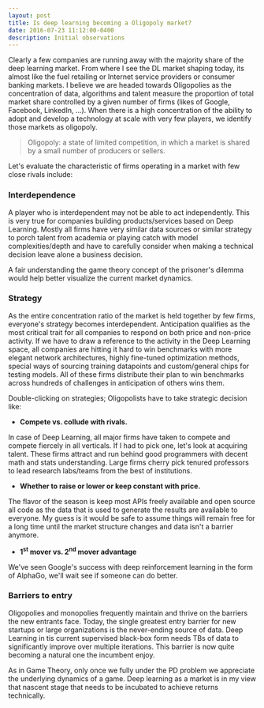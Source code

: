 ```yaml
---
layout: post
title: Is deep learning becoming a Oligopoly market?
date: 2016-07-23 11:12:00-0400
description: Initial observations
---
```


Clearly a few companies are running away with the majority share of the deep learning market. From where I see the DL market shaping today, its almost like the fuel retailing or Internet service providers or consumer banking markets. I believe we are headed towards Oligopolies as the concentration of data, algorithms and talent measure the proportion of total market share controlled by a given number of firms (likes of Google, Facebook, LinkedIn, ...). When there is a high concentration of the ability to adopt and develop a technology at scale with very few players, we identify those markets as oligopoly. 

> Oligopoly: a state of limited competition, in which a market is shared by a small number of producers or sellers.

Let's evaluate the characteristic of firms operating in a market with few close rivals include:

### Interdependence

A player who is interdependent may not be able to act independently. This is very true for companies building products/services based on Deep Learning. Mostly all firms have very similar data sources or similar strategy to porch talent from academia or playing catch with model complexities/depth and have to carefully consider when making a technical decision leave alone a business decision. 

A fair understanding the game theory concept of the prisoner's dilemma would help better visualize the current market dynamics. 

### Strategy

As the entire concentration ratio of the market is held together by few firms, everyone's strategy becomes interdependent. Anticipation qualifies as the most critical trait for all companies to respond on both price and non-price activity. If we have to draw a reference to the activity in the Deep Learning space, all companies are hitting it hard to win benchmarks with more elegant network architectures, highly fine-tuned optimization methods, special ways of sourcing training datapoints and custom/general chips for testing models. All of these firms distribute their plan to win benchmarks across hundreds of challenges in anticipation of others wins them. 

Double-clicking on strategies; Oligopolists have to take strategic decision like: 

- <strong>Compete vs. collude with rivals. </strong>

In case of Deep Learning, all major firms have taken to compete and compete fiercely in all verticals. If I had to pick one, let's look at acquiring talent. These firms attract and run behind good programmers with decent math and stats understanding. Large firms cherry pick tenured professors to lead research labs/teams from the best of institutions.


- <strong>Whether to raise or lower or keep constant with price.</strong>

The flavor of the season is keep most APIs freely available and open source all code as the data that is used to generate the results are available to everyone. My guess is it would be safe to assume things will remain free for a long time until the market structure changes and data isn't a barrier anymore.

- <strong>1<sup>st</sup> mover vs. 2<sup>nd</sup> mover advantage</strong>

We've seen Google's success with deep reinforcement learning in the form of AlphaGo, we'll wait see if someone can do better.

### Barriers to entry

Oligopolies and monopolies frequently maintain and thrive on the barriers the new entrants face. Today, the single greatest entry barrier for new startups or large organizations is the never-ending source of data. Deep Learning in tis current supervised black-box form needs TBs of data to significantly improve over multiple iterations. This barrier is now quite becoming a natural one the incumbent enjoy. 

As in Game Theory, only once we fully under the PD problem we appreciate the underlying dynamics of a game. Deep learning as a market is in my view that nascent stage that needs to be incubated to achieve returns technically.